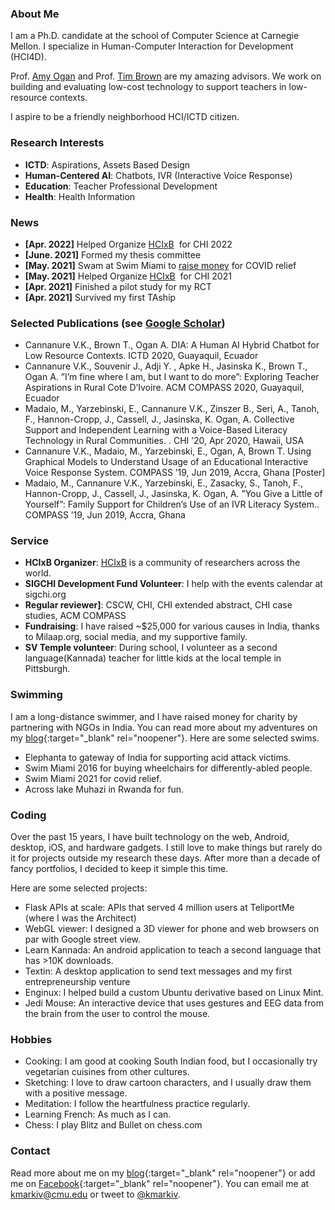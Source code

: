 ### About Me

I am a Ph.D. candidate at the school of Computer Science at Carnegie Mellon. I specialize in Human-Computer Interaction for Development (HCI4D).

Prof. [Amy Ogan](https://www.amyogan.com/) and Prof. [Tim Brown](https://www.africa.engineering.cmu.edu/about/contact/directory/bios/brown-tim.html) are my amazing advisors. We work on building and evaluating low-cost technology to support teachers in low-resource contexts.

I aspire to be a friendly neighborhood HCI/ICTD citizen.

### Research Interests

*   **ICTD**: Aspirations, Assets Based Design
*   **Human-Centered AI**: Chatbots, IVR (Interactive Voice Response)
*   **Education**: Teacher Professional Development
*   **Health**: Health Information

### News

*   **\[Apr. 2022\]** Helped Organize [HCIxB](https://hcixb.org)  for CHI 2022
*   **\[June. 2021\]** Formed my thesis committee
*   **\[May. 2021\]** Swam at Swim Miami to [raise money](https://milaap.org/fundraisers/swim-oxygen-india-vikram) for COVID relief
*   **\[May. 2021\]** Helped Organize [HCIxB](https://hcixb.org)  for CHI 2021
*   **\[Apr. 2021\]** Finished a pilot study for my RCT
*   **\[Apr. 2021\]** Survived my first TAship

### Selected Publications (see [Google Scholar](https://scholar.google.com/citations?user=HVuuUzwAAAAJ&hl=en))

*   Cannanure V.K., Brown T., Ogan A. DIA: A Human AI Hybrid Chatbot for Low Resource Contexts. ICTD 2020, Guayaquil, Ecuador
*   Cannanure V.K., Souvenir J., Adji Y. , Apke H., Jasinska K., Brown T., Ogan A. ”I’m fine where I am, but I want to do more”: Exploring Teacher Aspirations in Rural Cote D’Ivoire. ACM COMPASS 2020, Guayaquil, Ecuador
*   Madaio, M., Yarzebinski, E., Cannanure V.K., Zinszer B., Seri, A., Tanoh, F., Hannon-Cropp, J., Cassell, J., Jasinska, K. Ogan, A. Collective Support and Independent Learning with a Voice-Based Literacy Technology in Rural Communities. . CHI ’20, Apr 2020, Hawaii, USA
*   Cannanure V.K., Madaio, M., Yarzebinski, E., Ogan, A, Brown T. Using Graphical Models to Understand Usage of an Educational Interactive Voice Response System. COMPASS ’19, Jun 2019, Accra, Ghana \[Poster\]
*   Madaio, M., Cannanure V.K., Yarzebinski, E., Zasacky, S., Tanoh, F., Hannon-Cropp, J., Cassell, J., Jasinska, K. Ogan, A. ”You Give a Little of Yourself”: Family Support for Children’s Use of an IVR Literacy System.. COMPASS ’19, Jun 2019, Accra, Ghana

### Service

*   **HCIxB Organizer**: [HCIxB](https://hcixb.org) is a community of researchers across the world.
*   **SIGCHI Development Fund Volunteer**: I help with the events calendar at sigchi.org
*   **Regular reviewer\]**: CSCW, CHI, CHI extended abstract, CHI case studies, ACM COMPASS
*   **Fundraising**: I have raised ~$25,000 for various causes in India, thanks to Milaap.org, social media, and my supportive family.
*   **SV Temple volunteer**: During school, I volunteer as a second language(Kannada) teacher for little kids at the local temple in Pittsburgh.

### Swimming

I am a long-distance swimmer, and I have raised money for charity by partnering with NGOs in India. You can read more about my adventures on my [blog](https://kmarkiv.wordpress.com/2017/06/21/swimming-10-miles-from-elephanta-island-to-gateway-of-india-for-acid-attack/){:target="\_blank" rel="noopener"}. Here are some selected swims. 

*   Elephanta to gateway of India for supporting acid attack victims.
*   Swim Miami 2016 for buying wheelchairs for differently-abled people.
*   Swim Miami 2021 for covid relief.
*   Across lake Muhazi in Rwanda for fun.

### Coding

Over the past 15 years, I have built technology on the web, Android, desktop, iOS, and hardware gadgets. I still love to make things but rarely do it for projects outside my research these days. After more than a decade of fancy portfolios, I decided to keep it simple this time.

Here are some selected projects:

*   Flask APIs at scale: APIs that served 4 million users at TeliportMe (where I was the Architect)
*   WebGL viewer: I designed a 3D viewer for phone and web browsers on par with Google street view.
*   Learn Kannada: An android application to teach a second language that has >10K downloads.
*   Textin: A desktop application to send text messages and my first entrepreneurship venture
*   Enginux: I helped build a custom Ubuntu derivative based on Linux Mint.
*   Jedi Mouse: An interactive device that uses gestures and EEG data from the brain from the user to control the mouse.

### Hobbies

*   Cooking: I am good at cooking South Indian food, but I occasionally try vegetarian cuisines from other cultures.
*   Sketching: I love to draw cartoon characters, and I usually draw them with a positive message.
*   Meditation: I follow the heartfulness practice regularly.
*   Learning French: As much as I can.
*   Chess: I play Blitz and Bullet on chess.com 

### Contact

Read more about me on my [blog](https://kmarkiv.wordpress.com/){:target="\_blank" rel="noopener"} or add me on [Facebook](https://www.facebook.com/vikramkamathc){:target="\_blank" rel="noopener"}. You can email me at [kmarkiv@cmu.edu](mailto:kmarkiv@cmu.edu) or tweet to [@kmarkiv](https://twitter.com/kmarkiv).
